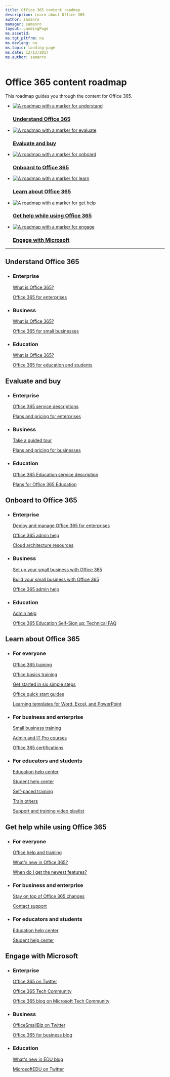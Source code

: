 ```yaml
---
title: Office 365 content roadmap
description: Learn about Office 365
author: samanro
manager: samanro
layout: LandingPage
ms.assetid: 
ms.tgt_pltfrm: na
ms.devlang: na
ms.topic: landing-page
ms.date: 12/13/2017
ms.author: samanro
---
```

# Office 365 content roadmap

This roadmap guides you through the content for Office 365.

<ul class="panelContent cardsK">
    <li>
        <a href="#Understand">
            <div class="cardSize">
                <div class="cardPadding">
                    <div class="card">
                        <div class="cardImageOuter">
                            <div class="cardImage bgdAccent1"> 
                                <img src="/office365/media/o365roadmapunderstandoffice365.svg" alt="A roadmap with a marker for understand"/>
                            </div>
                        </div>
                        <div class="cardText">
                            <h3>Understand Office 365</h3>
                        </div>
                    </div>
                </div>
            </div>
        </a>
    </li>
    <li>
        <a href="#Evaluate">
            <div class="cardSize">
                <div class="cardPadding">
                    <div class="card">
                        <div class="cardImageOuter">
                            <div class="cardImage bgdAccent1"> 
                                <img src="/office365/media/o365roadmapevaluate.svg" alt="A roadmap with a marker for evaluate" />
                            </div>
                        </div>
                        <div class="cardText">
                            <h3>Evaluate and buy</h3>
                        </div>
                    </div>
                </div>
            </div>
        </a>
    </li>
    <li>
        <a href="#Onboard">
            <div class="cardSize">
                <div class="cardPadding">
                    <div class="card">
                        <div class="cardImageOuter">
                            <div class="cardImage bgdAccent1"> 
                                <img src="/office365/media/o365roadmaponboard.svg" alt="A roadmap with a marker for onboard" />
                            </div>
                        </div>
                        <div class="cardText">
                            <h3>Onboard to Office 365</h3>
                        </div>
                    </div>
                </div>
            </div>
        </a>
    </li>
    <li>
        <a href="#Learn">
            <div class="cardSize">
                <div class="cardPadding">
                    <div class="card">
                        <div class="cardImageOuter">
                            <div class="cardImage bgdAccent1"> 
                                <img src="/office365/media/o365roadmaplearn.svg" alt="A roadmap with a marker for learn" />
                            </div>
                        </div>
                        <div class="cardText">
                            <h3>Learn about Office 365</h3>
                        </div>
                    </div>
                </div>
            </div>
        </a>
    </li>
    <li>
        <a href="#Help">
            <div class="cardSize">
                <div class="cardPadding">
                    <div class="card">
                        <div class="cardImageOuter">
                            <div class="cardImage bgdAccent1"> 
                                <img src="/office365/media/o365roadmapgethelp.svg" alt="A roadmap with a marker for get help" />
                            </div>
                        </div>
                        <div class="cardText">
                            <h3>Get help while using Office 365</h3>
                        </div>
                    </div>
                </div>
            </div>
        </a>
    </li>
    <li>
        <a href="#Engage">
            <div class="cardSize">
                <div class="cardPadding">
                    <div class="card">
                        <div class="cardImageOuter">
                            <div class="cardImage bgdAccent1"> 
                                <img src="/office365/media/o365roadmapengage.svg" alt="A roadmap with a marker for engage" />
                            </div>
                        </div>
                        <div class="cardText">
                            <h3>Engage with Microsoft</h3>
                        </div>
                    </div>
                </div>
            </div>
        </a>
    </li></ul>

---

<h2 id="Understand">Understand Office 365</h2>
<ul class="panelContent cardsW">
    <li>
        <div class="cardSize">
            <div class="cardPadding">
                <div class="card">
                    <div class="cardText">
                        <h3>Enterprise</h3>
                        <p><a href="https://go.microsoft.com/fwlink/?linkid=2090441">What is Office 365?</a></p>
                        <p><a href="/office365/enterprise/">Office 365 for enterprises</a></p>
                    </div>
                </div>
            </div>
        </div>
    </li>
    <li>
        <div class="cardSize">
            <div class="cardPadding">
                <div class="card">
                    <div class="cardText">
                        <h3>Business</h3>
                        <p><a href="https://go.microsoft.com/fwlink/?linkid=856675">What is Office 365?</a></p>
                        <p><a href="https://go.microsoft.com/fwlink/?linkid=2090339">Office 365 for small businesses</a></p>
                    </div>
                </div>
            </div>
        </div>
    </li>
    <li>
        <div class="cardSize">
            <div class="cardPadding">
                <div class="card">
                    <div class="cardText">
                        <h3>Education</h3>
                        <p><a href="https://go.microsoft.com/fwlink/?linkid=2090340">What is Office 365?</a></p>
                        <p><a href="https://go.microsoft.com/fwlink/?linkid=2090341">Office 365 for education and students</a></p>
                    </div>
                </div>
            </div>
        </div>
    </li>
</ul>
<h2 id="Evaluate">Evaluate and buy</h2>
<ul class="panelContent cardsW">
    <li>
        <div class="cardSize">
            <div class="cardPadding">
                <div class="card">
                    <div class="cardText">
                        <h3>Enterprise</h3>
                        <p><a href="/office365/servicedescriptions/office-365-platform-service-description/office-365-plan-options">Office 365 service descriptions</a></p>
                        <p><a href="https://go.microsoft.com/fwlink/?linkid=843151">Plans and pricing for enterprises</a></p>
                    </div>
                </div>
            </div>
        </div>
    </li>
    <li>
        <div class="cardSize">
            <div class="cardPadding">
                <div class="card">
                    <div class="cardText">
                        <h3>Business</h3>
                        <p><a href="https://go.microsoft.com/fwlink/?linkid=2090443">Take a guided tour</a></p>
                        <p><a href="https://go.microsoft.com/fwlink/?linkid=856886">Plans and pricing for businesses</a></p>
                    </div>
                </div>
            </div>
        </div>
    </li>
    <li>
        <div class="cardSize">
            <div class="cardPadding">
                <div class="card">
                    <div class="cardText">
                        <h3>Education</h3>
                        <p><a href="/office365/servicedescriptions/office-365-platform-service-description/office-365-education">Office 365 Education service description</a></p>
                        <p><a href="https://go.microsoft.com/fwlink/?linkid=824860">Plans for Office 365 Education</a></p>
                    </div>
                </div>
            </div>
        </div>
    </li>
</ul>
<h2 id="Onboard">Onboard to Office 365</h2>
<ul class="panelContent cardsW">
    <li>
        <div class="cardSize">
            <div class="cardPadding">
                <div class="card">
                    <div class="cardText">
                        <h3>Enterprise</h3>
                        <p><a href="/office365/enterprise/get-your-organization-ready-for-office-365">Deploy and manage Office 365 for enterprises</a></p>
                        <p><a href="/office365/admin/admin-home?view=o365-worldwide">Office 365 admin help</a></p>
                        <p><a href="/office365/enterprise/microsoft-cloud-it-architecture-resources">Cloud architecture resources</a></p>
                    </div>
                </div>
            </div>
        </div>
    </li>
    <li>
        <div class="cardSize">
            <div class="cardPadding">
                <div class="card">
                    <div class="cardText">
                        <h3>Business</h3>
                        <p><a href="https://go.microsoft.com/fwlink/?linkid=856680">Set up your small business with Office 365</a></p>
                        <p><a href="/office365/smallbusiness/build-your-small-business/build-your-small-business">Build your small business with Office 365</a></p>
                        <p><a href="/office365/admin/admin-home?view=o365-worldwide">Office 365 admin help</a></p>
                    </div>
                </div>
            </div>
        </div>
    </li>
    <li>
        <div class="cardSize">
            <div class="cardPadding">
                <div class="card">
                    <div class="cardText">
                        <h3>Education</h3>
                        <p><a href="/office365/admin/admin-home?view=o365-worldwide">Admin help</a></p>
                        <p><a href="https://go.microsoft.com/fwlink/?linkid=512065">Office 365 Education Self-Sign up: Technical FAQ</a></p>
                    </div>
                </div>
            </div>
        </div>
    </li>
</ul>
<h2 id="Learn">Learn about Office 365</h2>
<ul class="panelContent cardsW">
    <li>
        <div class="cardSize">
            <div class="cardPadding">
                <div class="card">
                    <div class="cardText">
                        <h3>For everyone</h3>
                        <p><a href="https://go.microsoft.com/fwlink/?linkid=871123">Office 365 training</a></p>
                        <p><a href="https://go.microsoft.com/fwlink/?linkid=511828">Office basics training</a></p>
                        <p><a href="https://go.microsoft.com/fwlink/?linkid=2090344">Get started in six simple steps</a></p>
                        <p><a href="https://go.microsoft.com/fwlink/?linkid=2008317">Office quick start guides</a></p>
                        <p><a href="https://go.microsoft.com/fwlink/?linkid=2090345">Learning templates for Word, Excel, and PowerPoint</a></p>
                    </div>
                </div>
            </div>
        </div>
    </li>
    <li>
        <div class="cardSize">
            <div class="cardPadding">
                <div class="card">
                    <div class="cardText">
                        <h3>For business and enterprise</h3>
                        <p><a href="https://go.microsoft.com/fwlink/?linkid=2088352">Small business training</a></p>
                        <p><a href="https://go.microsoft.com/fwlink/?linkid=853063">Admin and IT Pro courses</a></p>
                        <p><a href="https://go.microsoft.com/fwlink/?linkid=2090343">Office 365 certifications</a></p>
                    </div>
                </div>
            </div>
        </div>
    </li>
    <li>
        <div class="cardSize">
            <div class="cardPadding">
                <div class="card">
                    <div class="cardText">
                        <h3>For educators and students</h3>
                        <p><a href="https://go.microsoft.com/fwlink/?linkid=2090445">Education help center</a></p>
                        <p><a href="https://go.microsoft.com/fwlink/?linkid=2090446">Student help center</a></p>
                        <p><a href="https://go.microsoft.com/fwlink/?linkid=854201">Self-paced training</a></p>
                        <p><a href="https://aka.ms/teachertrainingpacks">Train others</a></p>
                        <p><a href="https://go.microsoft.com/fwlink/?linkid=2090447">Support and training video playlist</a></p>
                    </div>
                </div>
            </div>
        </div>
    </li>
</ul>
<h2 id="Help">Get help while using Office 365</h2>
<ul class="panelContent cardsW">
    <li>
        <div class="cardSize">
            <div class="cardPadding">
                <div class="card">
                    <div class="cardText">
                        <h3>For everyone</h3>
                        <p><a href="https://go.microsoft.com/fwlink/?linkid=787131">Office help and training</a></p>
                        <p><a href="https://go.microsoft.com/fwlink/?linkid=733686">What's new in Office 365?</a></p>
                        <p><a href="https://go.microsoft.com/fwlink/?linkid=2090530">When do I get the newest features?</a></p>
                    </div>
                </div>
            </div>
        </div>
    </li>
    <li>
        <div class="cardSize">
            <div class="cardPadding">
                <div class="card">
                    <div class="cardText">
                        <h3>For business and enterprise</h3>
                        <p><a href="/office365/admin/manage/stay-on-top-of-updates?view=o365-worldwide">Stay on top of Office 365 changes</a></p>
                        <p><a href="/office365/admin/contact-support-for-business-products?view=o365-worldwide&tabs=phone">Contact support</a></p>
                    </div>
                </div>
            </div>
        </div>
    </li>
    <li>
        <div class="cardSize">
            <div class="cardPadding">
                <div class="card">
                    <div class="cardText">
                        <h3>For educators and students</h3>
                        <p><a href="https://go.microsoft.com/fwlink/?linkid=2090445">Education help center</a></p>
                        <p><a href="https://go.microsoft.com/fwlink/?linkid=2090446">Student help center</a></p>
                    </div>
                </div>
            </div>
        </div>
    </li>
</ul>
<h2 id="Engage">Engage with Microsoft</h2>
<ul class="panelContent cardsW">
    <li>
        <div class="cardSize">
            <div class="cardPadding">
                <div class="card">
                    <div class="cardText">
                        <h3>Enterprise</h3>
                        <p><a href="https://go.microsoft.com/fwlink/?linkid=2090228">Office 365 on Twitter</a></p>
                        <p><a href="https://go.microsoft.com/fwlink/?linkid=845579">Office 365 Tech Community</a></p>
                        <p><a href="https://go.microsoft.com/fwlink/?linkid=852873">Office 365 blog on Microsoft Tech Community</a></p>
                    </div>
                </div>
            </div>
        </div>
    </li>
    <li>
        <div class="cardSize">
            <div class="cardPadding">
                <div class="card">
                    <div class="cardText">
                        <h3>Business</h3>
                        <p><a href="https://go.microsoft.com/fwlink/?linkid=2090533">OfficeSmallBiz on Twitter</a></p>
                        <p><a href="https://go.microsoft.com/fwlink/?linkid=2090229/">Office 365 for business blog</a></p>
                    </div>
                </div>
            </div>
        </div>
    </li>
    <li>
        <div class="cardSize">
            <div class="cardPadding">
                <div class="card">
                    <div class="cardText">
                        <h3>Education</h3>
                        <p><a href="https://go.microsoft.com/fwlink/?linkid=2090532">What's new in EDU blog</a></p>
                        <p><a href="https://go.microsoft.com/fwlink/?linkid=2090230">MicrosoftEDU on Twitter</a></p>
                    </div>
                </div>
            </div>
        </div>
    </li>
</ul>